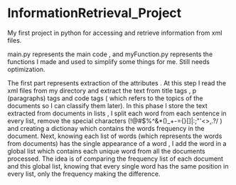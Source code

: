 # InformationRetrieval_Project
My first project in python for accessing and retrieve information from xml files.

main.py represents the main code , and myFunction.py represents the functions I made and used
to simplify some things for me. Still needs optimization.

  The first part represents extraction of the attributes . At this step I read the xml files from
my directory and extract the text from title tags , p (paragraphs) tags and code tags ( which refers
to the topics of the documents so I can classify them later). In this phase I store the text extracted
from documents in lists , I split each word from each sentence in every list, remove the special 
characters (!@#$%^&*()_+-={}[]|\:;\"'<>,.?/ ) and creating a dictionay which contains the words 
frequency in the document. Next, knowing each list of words (which represents the words from documents)
has the single appearance of a word , I add the word in a global list which contains each unique word from
all the documents processed. The idea is of comparing the frequency list of each document and this global list, knowing
that every single word has the same position in every list, only the frequency making the difference.
